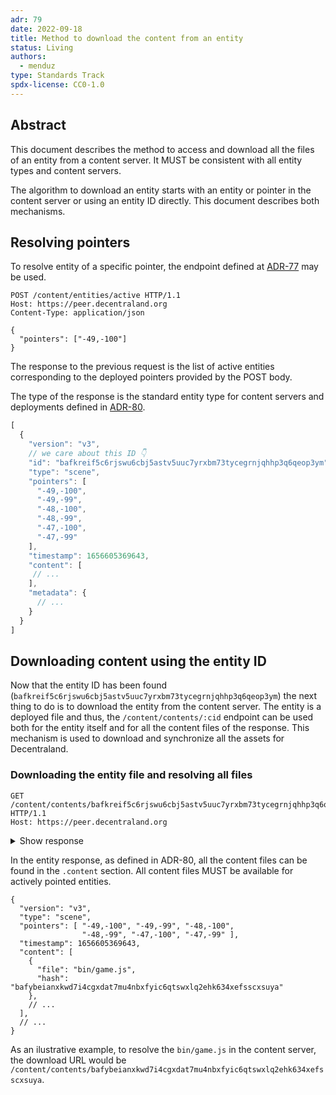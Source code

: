 ```yaml
---
adr: 79
date: 2022-09-18
title: Method to download the content from an entity
status: Living
authors:
  - menduz
type: Standards Track
spdx-license: CC0-1.0
---
```


## Abstract

This document describes the method to access and download all the files of an entity from a content server. It MUST be consistent with all entity types and content servers.

The algorithm to download an entity starts with an entity or pointer in the content server or using an entity ID directly. This document describes both mechanisms.

## Resolving pointers

To resolve entity of a specific pointer, the endpoint defined at [ADR-77](/adr/ADR-77) may be used.

```http
POST /content/entities/active HTTP/1.1
Host: https://peer.decentraland.org
Content-Type: application/json

{
  "pointers": ["-49,-100"]
}
```

The response to the previous request is the list of active entities corresponding to the deployed pointers provided by the POST body.

The type of the response is the standard entity type for content servers and deployments defined in [ADR-80](/adr/ADR-80).

```javascript
[
  {
    "version": "v3",
    // we care about this ID 👇
    "id": "bafkreif5c6rjswu6cbj5astv5uuc7yrxbm73tycegrnjqhhp3q6qeop3ym",
    "type": "scene",
    "pointers": [
      "-49,-100",
      "-49,-99",
      "-48,-100",
      "-48,-99",
      "-47,-100",
      "-47,-99"
    ],
    "timestamp": 1656605369643,
    "content": [
     // ...
    ],
    "metadata": {
      // ...
    }
  }
]
```

## Downloading content using the entity ID

Now that the entity ID has been found (`bafkreif5c6rjswu6cbj5astv5uuc7yrxbm73tycegrnjqhhp3q6qeop3ym`) the next thing to do is to download the entity from the content server. The entity is a deployed file and thus, the `/content/contents/:cid` endpoint can be used both for the entity itself and for all the content files of the response. This mechanism is used to download and synchronize all the assets for Decentraland.

### Downloading the entity file and resolving all files

```http
GET /content/contents/bafkreif5c6rjswu6cbj5astv5uuc7yrxbm73tycegrnjqhhp3q6qeop3ym HTTP/1.1
Host: https://peer.decentraland.org
```

<details>
<summary>Show response</summary>

```json
{
  "version": "v3",
  "type": "scene",
  "pointers": [
    "-49,-100",
    "-49,-99",
    "-48,-100",
    "-48,-99",
    "-47,-100",
    "-47,-99"
  ],
  "timestamp": 1656605369643,
  "content": [
    {
      "file": "bin/game.js",
      "hash": "bafybeianxkwd7i4cgxdat7mu4nbxfyic6qtswxlq2ehk634xefsscxsuya"
    },
    {
      "file": "scene-thumbnail.png",
      "hash": "bafkreihykskexrtmeilyl5eukvc2da2w523mwraklmqp34xm2oyxt3ahmi"
    },
    {
      "file": "package.json",
      "hash": "bafkreibinrrx4j4qj66xpphm7tqrqaa6mhf3doef4oyco4w5f7zkjk3req"
    },
    {
      "file": "scene.json",
      "hash": "bafkreiezhvidcduvcoou6vovjij42mbxjuww7wrcjbigk7cbxpv5jdojam"
    },
    {
      "file": "tsconfig.json",
      "hash": "bafkreiggh76i724airh4qayp3surhpizy5wlliadu7bwb7l62azmiqsvmm"
    },
    {
      "file": "c9b17021-765c-4d9a-9966-ce93a9c323d1/FloorBaseGrass_01/FloorBaseGrass_01.glb",
      "hash": "bafkreibytthve4zjlvbcnadjec2wjex2etqxuqtluriefzwwl4qe2qynne"
    },
    {
      "file": "c9b17021-765c-4d9a-9966-ce93a9c323d1/FloorBaseGrass_01/Floor_Grass01.png.png",
      "hash": "bafkreid2fuffvxm6w2uimphn4tyxyox3eewt3r67zbrewbdonkjb7bqzx4"
    },
    {
      "file": "c9b17021-765c-4d9a-9966-ce93a9c323d1/FloorBaseGrass_01/thumbnail.png",
      "hash": "bafkreiettvk4675jx7oi7pofbggn5kbgu6s6gqztiw4bcxhbik4actedge"
    },
    {
      "file": "c4a799c1-9ef8-4787-914e-4f8c15357881/tsconfig.item.json",
      "hash": "bafkreid3hvglniaeel3pekpe46t6vkuv4q23va5yavih242amp7sgnwhue"
    },
    {
      "file": "c4a799c1-9ef8-4787-914e-4f8c15357881/package.json",
      "hash": "bafkreidf2t3j5bilj6altj6c2tdyuhwalrtyxyd5nkvnxgh6kkauxmarz4"
    },
    {
      "file": "c4a799c1-9ef8-4787-914e-4f8c15357881/bin/game.js",
      "hash": "bafkreidfvoyks35qkxhsawvwv7rrdebvat2vra7e53upohmrppmf3x7xnu"
    },
    {
      "file": "c4a799c1-9ef8-4787-914e-4f8c15357881/bin/item.js",
      "hash": "bafkreifhd5vmhbwffy3uxok3spka4aludpasghnzylqnv2y2lmduw37hoe"
    },
    {
      "file": "c4a799c1-9ef8-4787-914e-4f8c15357881/bin/game.js.lib",
      "hash": "bafkreifs5klsfkon5mwgds33evwkia37bmuzj57e42pm6gf4jsrj5uqs2m"
    },
    {
      "file": "c4a799c1-9ef8-4787-914e-4f8c15357881/models/Billboard_Black.glb",
      "hash": "bafybeifeh3zekilxykag27ajw62n27xn4xhrdbhukyglescqii2efeubva"
    },
    {
      "file": "0ee46c79-338c-445a-a506-ea26d80fbe46/package.json",
      "hash": "bafkreigyepxkbwabsbwtzn7sz4umyv4dkqqapmfy6qoqs6dipg6koxjl4m"
    },
    {
      "file": "0ee46c79-338c-445a-a506-ea26d80fbe46/teleport.zip",
      "hash": "bafkreihi5gt5pygtkvnbcj24ha6eyyiogdbczwa5tuywtc2y3jt2ivt5ty"
    },
    {
      "file": "0ee46c79-338c-445a-a506-ea26d80fbe46/bin/game.js",
      "hash": "bafkreiemafttpkvk554ok65nrckaalmkkwvwppheeyq67hhvemteos5dui"
    },
    {
      "file": "0ee46c79-338c-445a-a506-ea26d80fbe46/models/teleport.glb",
      "hash": "bafkreibvpocch7j6n3xemoopx4ktpkk44ov6umj4vyvwhkljysqfr3ufzi"
    },
    {
      "file": "ab84996d-dcdc-429c-818e-a7640239c803/package.json",
      "hash": "bafkreiamlhdxedwxknhvsxguo2mdqd66dcnekprqcqyog3ijcrky5wetda"
    },
    {
      "file": "ab84996d-dcdc-429c-818e-a7640239c803/tsconfig.item.json",
      "hash": "bafkreid3hvglniaeel3pekpe46t6vkuv4q23va5yavih242amp7sgnwhue"
    },
    {
      "file": "ab84996d-dcdc-429c-818e-a7640239c803/bin/game.js",
      "hash": "bafkreihyccictew7eez6jwgg7z5rlc3jstkhaas4dhgi2dhxvh2pvceyoa"
    },
    {
      "file": "ab84996d-dcdc-429c-818e-a7640239c803/bin/game.js.lib",
      "hash": "bafkreicici73fjyvqym357xqdksd5ublfk2e22xdw7gnrs3waydrohcljy"
    },
    {
      "file": "ab84996d-dcdc-429c-818e-a7640239c803/bin/item.js",
      "hash": "bafkreieaxdkdf7smrbwebowadpinj66wxm5dobuner67pqqgpafhxjyzsq"
    },
    {
      "file": "ab84996d-dcdc-429c-818e-a7640239c803/models/SomeText.glb",
      "hash": "bafkreihqhy2jk2l2w3gcmtnpzlbcrj6ngjonsv4hifhlsw5ulwcst66f4e"
    }
  ],
  "metadata": {
    "display": {
      "title": "We have moved!",
      "favicon": "favicon_asset",
      "navmapThumbnail": "scene-thumbnail.png"
    },
    "owner": "",
    "contact": {
      "name": "Blue",
      "email": ""
    },
    "main": "bin/game.js",
    "tags": [],
    "scene": {
      "parcels": [
        "-49,-100",
        "-49,-99",
        "-48,-100",
        "-48,-99",
        "-47,-100",
        "-47,-99"
      ],
      "base": "-49,-100"
    },
    "source": {
      "version": 1,
      "origin": "builder",
      "projectId": "116570f2-8bdc-4887-a0fd-11ed8d5c8f20",
      "point": {
        "x": -49,
        "y": -100
      },
      "rotation": "north",
      "layout": {
        "rows": 2,
        "cols": 3
      }
    }
  }
}
```
</details>

In the entity response, as defined in ADR-80, all the content files can be found in the `.content` section. All content files MUST be available for actively pointed entities.

```jsonc
{
  "version": "v3",
  "type": "scene",
  "pointers": [ "-49,-100", "-49,-99", "-48,-100",
                "-48,-99", "-47,-100", "-47,-99" ],
  "timestamp": 1656605369643,
  "content": [
    {
      "file": "bin/game.js",
      "hash": "bafybeianxkwd7i4cgxdat7mu4nbxfyic6qtswxlq2ehk634xefsscxsuya"
    },
    // ...
  ],
  // ...
}
```

As an ilustrative example, to resolve the `bin/game.js` in the content server, the download URL would be `/content/contents/bafybeianxkwd7i4cgxdat7mu4nbxfyic6qtswxlq2ehk634xefsscxsuya`.
